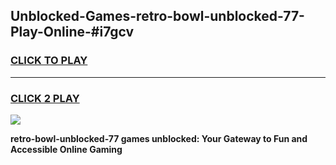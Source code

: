 
## Unblocked-Games-retro-bowl-unblocked-77-Play-Online-#i7gcv
<h3>
<a href="https://premium.freeplayer.one?title=retro-bowl-unblocked-77&ref=24F">CLICK TO PLAY</a></h3>
<hr>

<h3>
<a href="https://premium.freeplayer.one?title=retro-bowl-unblocked-77&ref=24F">CLICK 2 PLAY</a>
  
</h3>

<a href="https://premium.freeplayer.one?title=retro-bowl-unblocked-77&ref=24F/"><img src="https://clearcache.store/games.png"></a>


**retro-bowl-unblocked-77 games unblocked: Your Gateway to Fun and Accessible Online Gaming**
